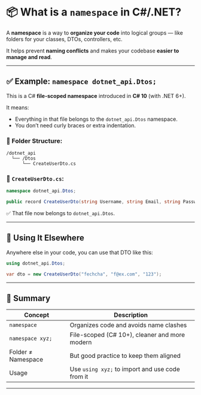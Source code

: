 # 📦 What is a `namespace` in C#/.NET?

A **namespace** is a way to **organize your code** into logical groups — like folders for your classes, DTOs, controllers, etc.

It helps prevent **naming conflicts** and makes your codebase **easier to manage and read**.

---

## ✅ Example: `namespace dotnet_api.Dtos;`

This is a C# **file-scoped namespace** introduced in **C# 10** (with .NET 6+).

It means:

* Everything in that file belongs to the `dotnet_api.Dtos` namespace.
* You don’t need curly braces or extra indentation.

### 📁 Folder Structure:

```
/dotnet_api
  └── /Dtos
      └── CreateUserDto.cs
```

### 📄 `CreateUserDto.cs`:

```csharp
namespace dotnet_api.Dtos;

public record CreateUserDto(string Username, string Email, string Password);
```

✅ That file now belongs to `dotnet_api.Dtos`.

---

## 🔁 Using It Elsewhere

Anywhere else in your code, you can use that DTO like this:

```csharp
using dotnet_api.Dtos;

var dto = new CreateUserDto("fechcha", "f@ex.com", "123");
```

---

## 🧠 Summary

| Concept            | Description                                     |
| ------------------ | ----------------------------------------------- |
| `namespace`        | Organizes code and avoids name clashes          |
| `namespace xyz;`   | File-scoped (C# 10+), cleaner and more modern   |
| Folder ≠ Namespace | But good practice to keep them aligned          |
| Usage              | Use `using xyz;` to import and use code from it |

---
